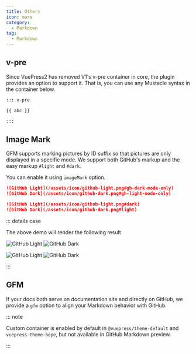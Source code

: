 ```yaml
---
title: Others
icon: more
category:
  - Markdown
tag:
  - Markdown
---
```


## v-pre

Since VuePress2 has removed V1's v-pre container in core, the plugin provides an option to support it. That is, you can use any Mustacle syntax in the container below.

```md
::: v-pre

{{ abc }}

:::
```

## Image Mark

GFM supports marking pictures by ID suffix so that pictures are only displayed in a specific mode. We support both GitHub's markup and the easy markup `#light` and `#dark`.

You can enable it using `imageMark` option.

```md
![GitHub Light](/assets/icon/github-light.png#gh-dark-mode-only)
![GitHub Dark](/assets/icon/github-dark.png#gh-light-mode-only)

![GitHub Light](/assets/icon/github-light.png#dark)
![GitHub Dark](/assets/icon/github-dark.png#light)
```

::: details case

The above demo will render the following result

![GitHub Light](/assets/icon/github-light.png#gh-dark-mode-only)
![GitHub Dark](/assets/icon/github-dark.png#gh-light-mode-only)

![GitHub Light](/assets/icon/github-light.png#dark)
![GitHub Dark](/assets/icon/github-dark.png#light)

:::

## GFM

If your docs both serve on documentation site and directly on GitHub, we provide a `gfm` option to align your Markdown behavior with GitHub.

::: note

Custom container is enabled by default in `@vuepress/theme-default` and `vuepress-theme-hope`, but not available in GitHub Markdown preview.

:::
